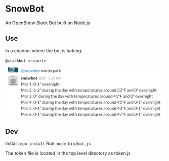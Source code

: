 # SnowBot
An OpenSnow Slack Bot built on Node.js

## Use
In a channel where the bot is lurking:

`@slackbot <resort>`

![Example Usage](/images/botEx.png)

## Dev
Install: `npm install`
Run: `node bin/bot.js`

The token file is located in the top level directory as token.js
